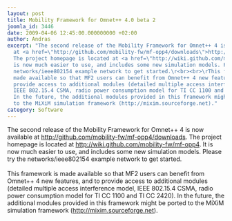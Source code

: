 ```yaml
---
layout: post
title: Mobility Framework for Omnet++ 4.0 beta 2
joomla_id: 3446
date: 2009-04-06 12:45:00.000000000 +02:00
author: Andras
excerpt: "The second release of the Mobility Framework for Omnet++ 4 is now available
  at <a href=\"http://github.com/mobility-fw/mf-opp4/downloads\">http://github.com/mobility-fw/mf-opp4/downloads</a>.
  The project homepage is located at <a href=\"http://wiki.github.com/mobility-fw/mf-opp4\">http://wiki.github.com/mobility-fw/mf-opp4</a>.\rIt
  is now much easier to use, and includes some new simulation models. Please try the
  networks/ieee802154 example network to get started.\r<br><br>\rThis framework is
  made available so that MF2 users can benefit from Omnet++ 4 new features, and to
  provide access to additional modules (detailed multiple access interference model,
  IEEE 802.15.4 CSMA, radio power consumption model for TI CC 1100 and TI CC 2420).
  In the future, the additional modules provided in this framework might be ported
  to the MiXiM simulation framework (http://mixim.sourceforge.net)."
category: Software
---
```

The second release of the Mobility Framework for Omnet++ 4 is now available at <a href="http://github.com/mobility-fw/mf-opp4/downloads">http://github.com/mobility-fw/mf-opp4/downloads</a>. The project homepage is located at <a href="http://wiki.github.com/mobility-fw/mf-opp4">http://wiki.github.com/mobility-fw/mf-opp4</a>.
It is now much easier to use, and includes some new simulation models. Please try the networks/ieee802154 example network to get started.
<br><br>
This framework is made available so that MF2 users can benefit from Omnet++ 4 new features, and to provide access to additional modules (detailed multiple access interference model, IEEE 802.15.4 CSMA, radio power consumption model for TI CC 1100 and TI CC 2420). In the future, the additional modules provided in this framework might be ported to the MiXiM simulation framework (http://mixim.sourceforge.net).
